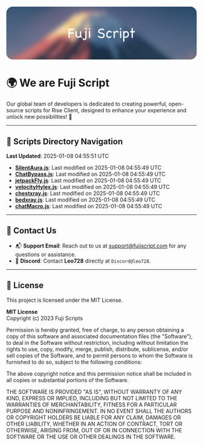 ![Banner](.github/b.webp)

# 🌍 **We are Fuji Script**

Our global team of developers is dedicated to creating powerful, open-source scripts for Rise Client, designed to enhance your experience and unlock new possibilities! 🌟

---
<!-- SCRIPTS_NAVIGATION_START -->
## 📂 **Scripts Directory Navigation**

**Last Updated**: 2025-01-08 04:55:51 UTC

- **[SilentAura.js](scripts/SilentAura.js)**: Last modified on 2025-01-08 04:55:49 UTC
- **[ChatBypass.js](scripts/ChatBypass.js)**: Last modified on 2025-01-08 04:55:49 UTC
- **[jetpackFly.js](scripts/jetpackFly.js)**: Last modified on 2025-01-08 04:55:49 UTC
- **[velocityHylex.js](scripts/velocityHylex.js)**: Last modified on 2025-01-08 04:55:49 UTC
- **[chestxray.js](scripts/chestxray.js)**: Last modified on 2025-01-08 04:55:49 UTC
- **[bedxray.js](scripts/bedxray.js)**: Last modified on 2025-01-08 04:55:49 UTC
- **[chatMacro.js](scripts/chatMacro.js)**: Last modified on 2025-01-08 04:55:49 UTC

<!-- SCRIPTS_NAVIGATION_END -->

---

## 💬 **Contact Us**  
- 📬 **Support Email**: Reach out to us at [support@fujiscript.com](mailto:support@fujiscript.com) for any questions or assistance.  
- 💬 **Discord**: Contact **Leo728** directly at `Discord@leo728`.

---

## 📜 **License**

This project is licensed under the MIT License.  

**MIT License**  
Copyright (c) 2023 Fuji Scripts  

Permission is hereby granted, free of charge, to any person obtaining a copy of this software and associated documentation files (the "Software"), to deal in the Software without restriction, including without limitation the rights to use, copy, modify, merge, publish, distribute, sublicense, and/or sell copies of the Software, and to permit persons to whom the Software is furnished to do so, subject to the following conditions:  

The above copyright notice and this permission notice shall be included in all copies or substantial portions of the Software.  

THE SOFTWARE IS PROVIDED "AS IS", WITHOUT WARRANTY OF ANY KIND, EXPRESS OR IMPLIED, INCLUDING BUT NOT LIMITED TO THE WARRANTIES OF MERCHANTABILITY, FITNESS FOR A PARTICULAR PURPOSE AND NONINFRINGEMENT. IN NO EVENT SHALL THE AUTHORS OR COPYRIGHT HOLDERS BE LIABLE FOR ANY CLAIM, DAMAGES OR OTHER LIABILITY, WHETHER IN AN ACTION OF CONTRACT, TORT OR OTHERWISE, ARISING FROM, OUT OF OR IN CONNECTION WITH THE SOFTWARE OR THE USE OR OTHER DEALINGS IN THE SOFTWARE.  
